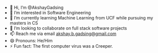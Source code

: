 - 👋 Hi, I’m @AkshayGadsing
- 👀 I’m interested in Software Engineering
- 🌱 I’m currently learning Machine Learning from UCF while pursuing my masters in CS
- 💞️ I’m looking to collaborate on full stack software projects
- 📫 Reach me via email akshay.b.gadsing@gmail.com  
- 😄 Pronouns: He/Him
- ⚡ Fun fact: The first computer virus was a Creeper.

<!---
AkshayGadsing/AkshayGadsing is a ✨ special ✨ repository because its `README.md` (this file) appears on your GitHub profile.
You can click the Preview link to take a look at your changes.
--->
